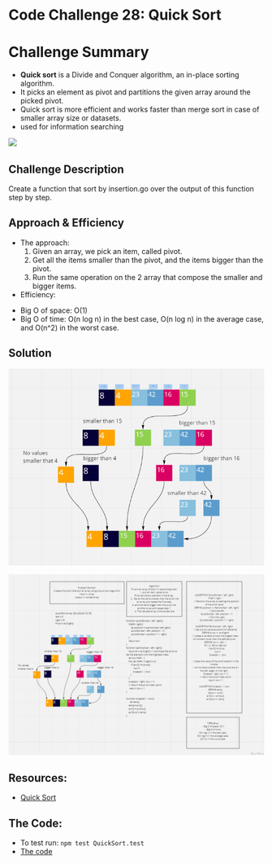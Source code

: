 # Code Challenge 28: Quick Sort
# Challenge Summary
* **Quick sort** is a Divide and Conquer algorithm, an in-place sorting algorithm.
* It picks an element as pivot and partitions the given array around the picked pivot.
* Quick sort is more efficient and works faster than merge sort in case of smaller array size or datasets.
* used for information searching 

![](https://stackabuse.s3.amazonaws.com/media/quicksort-in-javascript-1.jpg)

## Challenge Description
Create a function that sort by insertion.go over the output of this function step by step.

## Approach & Efficiency
* The approach:
  1.  Given an array, we pick an item, called pivot. 
  2.  Get all the items smaller than the pivot, and the items bigger than the pivot.
  3.  Run the same operation on the 2 array that compose the smaller and bigger items.
* Efficiency:
 - Big O of space: O(1) 
 - Big O of time: O(n log n) in the best case, O(n log n) in the average case, and O(n^2) in the worst case.

## Solution

![](assets/../../assets/qickSortExample.png)

![](assets/../../assets/quickSort.png)

## Resources:
* [Quick Sort](https://www.geeksforgeeks.org/quick-sort/)

## The Code:
* To test run: `npm test QuickSort.test`
* [The code](../QuickSort/QuickSort.js)